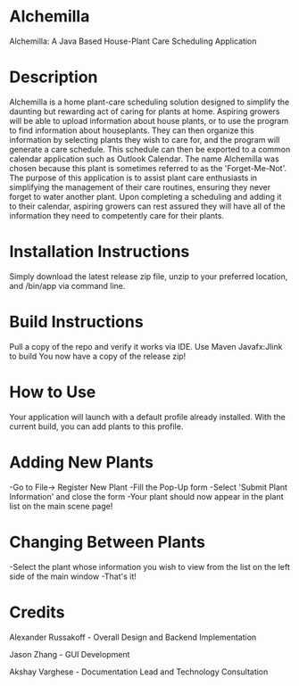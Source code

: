 # Alchemilla
Alchemilla: A Java Based House-Plant Care Scheduling Application

# Description
Alchemilla is a home plant-care scheduling solution designed to simplify the daunting but rewarding act of caring for plants at home. Aspiring growers will
be able to upload information about house plants, or to use the program to find information about houseplants. They can then organize this information by 
selecting plants they wish to care for, and the program will generate a care schedule. This schedule can then be exported to a common calendar application 
such as Outlook Calendar. The name Alchemilla was chosen because this plant is sometimes referred to as the 'Forget-Me-Not'. The purpose of this 
application is to assist plant care enthusiasts in simplifying the management of their care routines, ensuring they never forget to water another plant. 
Upon completing a scheduling and adding it to their calendar, aspiring growers can rest assured they will have all of the information they need to 
competently care for their plants. 

# Installation Instructions

Simply download the latest release zip file, unzip to your preferred location, and /bin/app via command line.

# Build Instructions

Pull a copy of the repo and verify it works via IDE.
Use Maven Javafx:Jlink to build
You now have a copy of the release zip!

# How to Use
  
  Your application will launch with a default profile already installed. With the current build, you can add plants to this profile. 
  
  # Adding New Plants

  -Go to File-> Register New Plant
  -Fill the Pop-Up form
  -Select 'Submit Plant Information' and close the form
  -Your plant should now appear in the plant list on the main scene page!
  
  # Changing Between Plants
  
  -Select the plant whose information you wish to view from the list on the left side of the main window
  -That's it! 
  
  
 # Credits 
  Alexander Russakoff - Overall Design and Backend Implementation
  
  Jason Zhang - GUI Development
  
  Akshay Varghese - Documentation Lead and Technology Consultation
  
